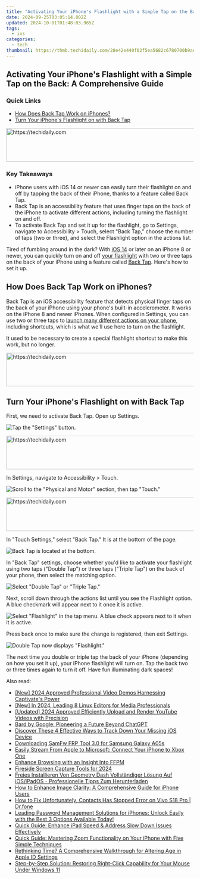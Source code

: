 ```yaml
---
title: "Activating Your iPhone's Flashlight with a Simple Tap on the Back: A Comprehensive Guide"
date: 2024-09-25T03:05:14.002Z
updated: 2024-10-01T01:48:03.965Z
tags:
  - ios
categories:
  - tech
thumbnail: https://thmb.techidaily.com/28e42e440f02f5ea5682c6780700b9aec886bd9aca849f4db3b0e7bc708ddb0e.jpg
---
```


## Activating Your iPhone's Flashlight with a Simple Tap on the Back: A Comprehensive Guide

### Quick Links

* [How Does Back Tap Work on iPhones?](https://facebook-clips.techidaily.com/new-mastery-over-buffering-in-vimeo-streams-revised-tips-for-2024/)
* [Turn Your iPhone's Flashlight on with Back Tap](https://android-pokemon-go.techidaily.com/in-2024-how-pgsharp-save-you-from-ban-while-spoofing-pokemon-go-on-oppo-find-x7-ultra-drfone-by-drfone-virtual-android/)

<!-- affiliate ads begin -->
<a href="https://ephamedtechinc.pxf.io/c/5597632/2136624/26400" target="_top" id="2136624">
  <img src="//a.impactradius-go.com/display-ad/26400-2136624" border="0" alt="https://techidaily.com" width="728" height="90"/>
</a>
<img height="0" width="0" src="https://ephamedtechinc.pxf.io/i/5597632/2136624/26400" style="position:absolute;visibility:hidden;" border="0" />
<!-- affiliate ads end -->

### Key Takeaways

* iPhone users with iOS 14 or newer can easily turn their flashlight on and off by tapping the back of their iPhone, thanks to a feature called Back Tap.
* Back Tap is an accessibility feature that uses finger taps on the back of the iPhone to activate different actions, including turning the flashlight on and off.
* To activate Back Tap and set it up for the flashlight, go to Settings, navigate to Accessibility > Touch, select "Back Tap," choose the number of taps (two or three), and select the Flashlight option in the actions list.

 Tired of fumbling around in the dark? With [iOS 14](https://facebook-video-content.techidaily.com/new-2024-approved-what-is-blue-video-icon-on-facebook-messenger/) or later on an iPhone 8 or newer, you can quickly turn on and off [your flashlight](https://fox-hovers.techidaily.com/new-a-comprehensible-approach-to-masterful-gopro-studio-edits/) with two or three taps on the back of your iPhone using a feature called [Back Tap](https://ai-live-streaming.techidaily.com/updated-in-2024-10-free-football-streaming-sites-to-bookmark/). Here's how to set it up.

##  How Does Back Tap Work on iPhones?

 Back Tap is an iOS accessibility feature that detects physical finger taps on the back of your iPhone using your phone's built-in accelerometer. It works on the iPhone 8 and newer iPhones. When configured in Settings, you can use two or three taps to [launch many different actions on your phone](https://ai-live-streaming.techidaily.com/updated-in-2024-10-free-football-streaming-sites-to-bookmark/), including shortcuts, which is what we'll use here to turn on the flashlight.

 It used to be necessary to create a special flashlight shortcut to make this work, but no longer.

<!-- affiliate ads begin -->
<a href="https://appsumo.8odi.net/c/5597632/2087485/7443" target="_top" id="2087485">
  <img src="//a.impactradius-go.com/display-ad/7443-2087485" border="0" alt="https://techidaily.com" width="728" height="90"/>
</a>
<img height="0" width="0" src="https://appsumo.8odi.net/i/5597632/2087485/7443" style="position:absolute;visibility:hidden;" border="0" />
<!-- affiliate ads end -->

## 

##  Turn Your iPhone's Flashlight on with Back Tap

 First, we need to activate Back Tap. Open up Settings.

![Tap the "Settings" button.](https://static1.howtogeekimages.com/wordpress/wp-content/uploads/2023/09/tap-to-open-settings.png) 

<!-- affiliate ads begin -->
<a href="https://aligracehair.sjv.io/c/5597632/2006919/19272" target="_top" id="2006919">
  <img src="//a.impactradius-go.com/display-ad/19272-2006919" border="0" alt="https://techidaily.com" width="728" height="90"/>
</a>
<img height="0" width="0" src="https://aligracehair.sjv.io/i/5597632/2006919/19272" style="position:absolute;visibility:hidden;" border="0" />
<!-- affiliate ads end -->

 In Settings, navigate to Accessibility > Touch.

![Scroll to the "Physical and Motor" section, then tap "Touch."](https://static1.howtogeekimages.com/wordpress/wp-content/uploads/2023/09/tap-touch-in-physical-and-motor.png) 

<!-- affiliate ads begin -->
<a href="https://ephamedtechinc.pxf.io/c/5597632/2145009/26400" target="_top" id="2145009">
  <img src="//a.impactradius-go.com/display-ad/26400-2145009" border="0" alt="https://techidaily.com" width="728" height="90"/>
</a>
<img height="0" width="0" src="https://ephamedtechinc.pxf.io/i/5597632/2145009/26400" style="position:absolute;visibility:hidden;" border="0" />
<!-- affiliate ads end -->

 In "Touch Settings," select "Back Tap." It is at the bottom of the page.

![Back Tap is located at the bottom.](https://static1.howtogeekimages.com/wordpress/wp-content/uploads/2023/09/tap-back-tap.png) 

 In "Back Tap" settings, choose whether you'd like to activate your flashlight using two taps ("Double Tap") or three taps ("Triple Tap") on the back of your phone, then select the matching option.

![Select "Double Tap" or "Triple Tap."](https://static1.howtogeekimages.com/wordpress/wp-content/uploads/2023/09/tap-double-or-triple-tap.png) 

 Next, scroll down through the actions list until you see the Flashlight option. A blue checkmark will appear next to it once it is active.

![Select "Flashlight" in the tap menu. A blue check appears next to it when it is active.](https://static1.howtogeekimages.com/wordpress/wp-content/uploads/2023/09/double-tap-flashlight-enabled.png) 

 Press back once to make sure the change is registered, then exit Settings.

![Double Tap now displays "Flashlight."](https://static1.howtogeekimages.com/wordpress/wp-content/uploads/2023/09/double-tap-flashlight-is-actually-on.png) 

 The next time you double or triple tap the back of your iPhone (depending on how you set it up), your iPhone flashlight will turn on. Tap the back two or three times again to turn it off. Have fun illuminating dark spaces!

<ins class="adsbygoogle"
     style="display:block"
     data-ad-format="autorelaxed"
     data-ad-client="ca-pub-7571918770474297"
     data-ad-slot="1223367746"></ins>

<ins class="adsbygoogle"
     style="display:block"
     data-ad-client="ca-pub-7571918770474297"
     data-ad-slot="8358498916"
     data-ad-format="auto"
     data-full-width-responsive="true"></ins>

<span class="atpl-alsoreadstyle">Also read:</span>
<div><ul>
<li><a href="https://video-capture.techidaily.com/new-2024-approved-professional-video-demos-harnessing-captivates-power/"><u>[New] 2024 Approved Professional Video Demos Harnessing Captivate's Power</u></a></li>
<li><a href="https://youtube-lab.techidaily.com/n-2024-leading-8-linux-editors-for-media-professionals/"><u>[New] In 2024, Leading 8 Linux Editors for Media Professionals</u></a></li>
<li><a href="https://facebook-video-share.techidaily.com/updated-2024-approved-efficiently-upload-and-render-youtube-videos-with-precision/"><u>[Updated] 2024 Approved Efficiently Upload and Render YouTube Videos with Precision</u></a></li>
<li><a href="https://tech-savvy.techidaily.com/bard-by-google-pioneering-a-future-beyond-chatgpt/"><u>Bard by Google: Pioneering a Future Beyond ChatGPT</u></a></li>
<li><a href="https://os-tips.techidaily.com/discover-these-4-effective-ways-to-track-down-your-missing-ios-device/"><u>Discover These 4 Effective Ways to Track Down Your Missing iOS Device</u></a></li>
<li><a href="https://android-unlock.techidaily.com/downloading-samfw-frp-tool-30-for-samsung-galaxy-a05s-by-drfone-android/"><u>Downloading SamFw FRP Tool 3.0 for Samsung Galaxy A05s</u></a></li>
<li><a href="https://os-tips.techidaily.com/easily-stream-from-apple-to-microsoft-connect-your-iphone-to-xbox-one/"><u>Easily Stream From Apple to Microsoft: Connect Your iPhone to Xbox One</u></a></li>
<li><a href="https://extra-resources.techidaily.com/enhance-browsing-with-an-insight-into-ffpm/"><u>Enhance Browsing with an Insight Into FFPM</u></a></li>
<li><a href="https://screen-mirroring-recording.techidaily.com/fireside-screen-capture-tools-for-2024/"><u>Fireside Screen Capture Tools for 2024</u></a></li>
<li><a href="https://os-tips.techidaily.com/freies-installieren-von-geometry-dash-vollstandiger-losung-auf-iosipados-professionelle-tipps-zum-herunterladen/"><u>Freies Installieren Von Geometry Dash Vollständiger Lösung Auf iOS/iPadOS - Professionelle Tipps Zum Herunterladen</u></a></li>
<li><a href="https://os-tips.techidaily.com/how-to-enhance-image-clarity-a-comprehensive-guide-for-iphone-users/"><u>How to Enhance Image Clarity: A Comprehensive Guide for iPhone Users</u></a></li>
<li><a href="https://fix-guide.techidaily.com/how-to-fix-unfortunately-contacts-has-stopped-error-on-vivo-s18-pro-drfone-by-drfone-fix-android-problems-fix-android-problems/"><u>How to Fix Unfortunately, Contacts Has Stopped Error on Vivo S18 Pro | Dr.fone</u></a></li>
<li><a href="https://os-tips.techidaily.com/leading-password-management-solutions-for-iphones-unlock-easily-with-the-best-3-options-available-today/"><u>Leading Password Management Solutions for iPhones: Unlock Easily with the Best 3 Options Available Today!</u></a></li>
<li><a href="https://os-tips.techidaily.com/quick-guide-enhance-ipad-speed-and-address-slow-down-issues-effectively/"><u>Quick Guide: Enhance iPad Speed & Address Slow Down Issues Effectively</u></a></li>
<li><a href="https://os-tips.techidaily.com/quick-guide-mastering-zoom-functionality-on-your-iphone-with-five-simple-techniques/"><u>Quick Guide: Mastering Zoom Functionality on Your iPhone with Five Simple Techniques</u></a></li>
<li><a href="https://os-tips.techidaily.com/rethinking-time-a-comprehensive-walkthrough-for-altering-age-in-apple-id-settings/"><u>Rethinking Time? A Comprehensive Walkthrough for Altering Age in Apple ID Settings</u></a></li>
<li><a href="https://common-error.techidaily.com/step-by-step-solution-restoring-right-click-capability-for-your-mouse-under-windows-11/"><u>Step-by-Step Solution: Restoring Right-Click Capability for Your Mouse Under Windows 11</u></a></li>
</ul></div>

